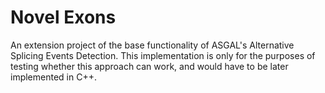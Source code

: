 # Novel Exons
An extension project of the base functionality of ASGAL's Alternative Splicing Events Detection. This implementation is only for the purposes of testing whether this approach can work, and would have to be later implemented in C++. 
